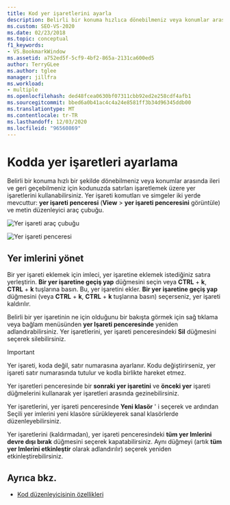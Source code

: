 ```yaml
---
title: Kod yer işaretlerini ayarla
description: Belirli bir konuma hızlıca dönebilmeniz veya konumlar arasında geri dönebilmeniz için, kodunuzdaki satırları işaretlemek üzere yer imlerini nasıl kullanacağınızı öğrenin.
ms.custom: SEO-VS-2020
ms.date: 02/23/2018
ms.topic: conceptual
f1_keywords:
- VS.BookmarkWindow
ms.assetid: a752ed5f-5cf9-4bf2-865a-2131ca600ed5
author: TerryGLee
ms.author: tglee
manager: jillfra
ms.workload:
- multiple
ms.openlocfilehash: ded48fcea0630bf07311cbb92ed2e258cdf4afb1
ms.sourcegitcommit: bbed6a0b41ac4c4a24e8581ff3b34d96345ddb00
ms.translationtype: MT
ms.contentlocale: tr-TR
ms.lasthandoff: 12/03/2020
ms.locfileid: "96560869"
---
```

# <a name="set-bookmarks-in-code"></a>Kodda yer işaretleri ayarlama

Belirli bir konuma hızlı bir şekilde dönebilmeniz veya konumlar arasında ileri ve geri geçebilmeniz için kodunuzda satırları işaretlemek üzere yer işaretlerini kullanabilirsiniz. Yer işareti komutları ve simgeler iki yerde mevcuttur: **yer işareti penceresi** (**View**  >  **yer işareti penceresini** görüntüle) ve metin düzenleyici araç çubuğu.

![Yer işareti araç çubuğu](media/bookmark-toolbar.png)

![Yer işareti penceresi](media/bookmark-window.png)

## <a name="manage-bookmarks"></a>Yer imlerini yönet

Bir yer işareti eklemek için imleci, yer işaretine eklemek istediğiniz satıra yerleştirin. **Bir yer işaretine geçiş yap** düğmesini seçin veya **CTRL** + **k**, **CTRL** + **k** tuşlarına basın. Bu, yer işaretini ekler. **Bir yer işaretine geçiş yap** düğmesini (veya **CTRL** + **k**, **CTRL** + **k** tuşlarına basın) seçerseniz, yer işareti kaldırılır.

Belirli bir yer işaretinin ne için olduğunu bir bakışta görmek için sağ tıklama veya bağlam menüsünden **yer Işareti penceresinde** yeniden adlandırabilirsiniz. Yer işaretlerini, yer işareti penceresindeki **Sil** düğmesini seçerek silebilirsiniz.

> [!IMPORTANT]
> Yer işareti, koda değil, satır numarasına ayarlanır. Kodu değiştirirseniz, yer işareti satır numarasında tutulur ve kodla birlikte hareket etmez.

Yer işaretleri penceresinde bir **sonraki yer işaretini** ve **önceki yer** işareti düğmelerini kullanarak yer işaretleri arasında gezinebilirsiniz.

Yer işaretlerini, yer işareti penceresinde **Yeni klasör** ' i seçerek ve ardından Seçili yer imlerini yeni klasöre sürükleyerek sanal klasörlerde düzenleyebilirsiniz.

Yer işaretlerini (kaldırmadan), yer işareti penceresindeki **tüm yer Imlerini devre dışı bırak** düğmesini seçerek kapatabilirsiniz. Aynı düğmeyi (artık **tüm yer Imlerini etkinleştir** olarak adlandırılır) seçerek yeniden etkinleştirebilirsiniz.

## <a name="see-also"></a>Ayrıca bkz.

- [Kod düzenleyicisinin özellikleri](../ide/writing-code-in-the-code-and-text-editor.md)

